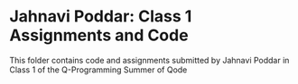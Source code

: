 # Jahnavi Poddar: Class 1 Assignments and Code
This folder contains code and assignments submitted by Jahnavi Poddar in Class 1 of the Q-Programming Summer of Qode